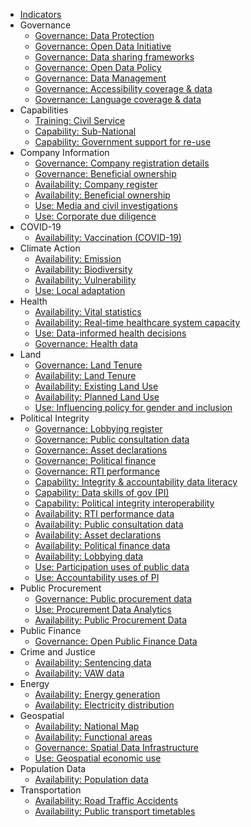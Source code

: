 * [Indicators](index.md)
* Governance 
    * [Governance: Data Protection](../indicators/G.GOVERNANCE.DPL.md)
    * [Governance: Open Data Initiative](../indicators/G.GOVERNANCE.ODINIT.md)
    * [Governance: Data sharing frameworks](../indicators/G.GOVERNANCE.DATASHARING.md)
    * [Governance: Open Data Policy](../indicators/G.GOVERNANCE.ODPOLICY.md)
    * [Governance: Data Management](../indicators/G.GOVERNANCE.DATAMANAGE.md)
    * [Governance: Accessibility coverage & data](../indicators/G.GOVERNANCE.ACCESSIBILITY.md)
    * [Governance: Language coverage & data](../indicators/G.GOVERNANCE.LANG.md)
* Capabilities 
    * [Training: Civil Service](../indicators/C.CAPABILITIES.TRAIN.md)
    * [Capability: Sub-National](../indicators/C.CAPABILITIES.SUBNAT.md)
    * [Capability: Government support for re-use](../indicators/C.CAPABILITIES.GOVSUPPORT.md)
* Company Information 
    * [Governance: Company registration details](../indicators/G.COMPANY.REG.md)
    * [Governance: Beneficial ownership](../indicators/G.COMPANY.BOT.md)
    * [Availability: Company register](../indicators/A.COMPANY.REG.md)
    * [Availability: Beneficial ownership ](../indicators/A.COMPANY.BOT.md)
    * [Use: Media and civil investigations](../indicators/U.COMPANY.MEDIA.md)
    * [Use: Corporate due diligence](../indicators/U.COMPANY.DUEDIL.md)
* COVID-19 
    * [Availability: Vaccination (COVID-19)](../indicators/A.COVID.VAC.md)
* Climate Action 
    * [Availability: Emission](../indicators/A.CLIMATE.EMI.md)
    * [Availability: Biodiversity](../indicators/A.CLIMATE.BIO.md)
    * [Availability: Vulnerability](../indicators/A.CLIMATE.VUL.md)
    * [Use: Local adaptation ](../indicators/U.CLIMATE.ADAPT.md)
* Health 
    * [Availability: Vital statistics](../indicators/A.HEALTH.CRVS.md)
    * [Availability: Real-time healthcare system capacity](../indicators/A.HEALTH.RTC.md)
    * [Use: Data-informed health decisions](../indicators/U.HEALTH.DECISIONS.md)
    * [Governance: Health data](../indicators/G.HEALTH.HEA.md)
* Land 
    * [Governance: Land Tenure](../indicators/G.LAND.TENURE.md)
    * [Availability: Land Tenure](../indicators/A.LAND.TENURE.md)
    * [Availability: Existing Land Use](../indicators/A.LAND.ELU.md)
    * [Availability: Planned Land Use](../indicators/A.LAND.PLU.md)
    * [Use: Influencing policy for gender and inclusion](../indicators/U.LAND.GENDERINCLUSION.md)
* Political Integrity 
    * [Governance: Lobbying register](../indicators/G.PI.LOBBY.md)
    * [Governance: Public consultation data](../indicators/G.PI.PUBCON.md)
    * [Governance: Asset declarations](../indicators/G.PI.IAD.md)
    * [Governance: Political finance](../indicators/G.PI.POLFIN.md)
    * [Governance: RTI performance](../indicators/G.PI.RTI.md)
    * [Capability: Integrity & accountability data literacy](../indicators/C.PI.CAP-DL.md)
    * [Capability: Data skills of gov (PI)](../indicators/C.PI.GOVSKILLS.md)
    * [Capability: Political integrity interoperability](../indicators/C.PI.INTEROP.md)
    * [Availability: RTI performance data](../indicators/A.PI.RTI.md)
    * [Availability: Public consultation data](../indicators/A.PI.PUBCON.md)
    * [Availability: Asset declarations](../indicators/A.PI.IAD.md)
    * [Availability: Political finance data](../indicators/A.PI.POLFIN.md)
    * [Availability: Lobbying data](../indicators/A.PI.LOBBY.md)
    * [Use: Participation uses of public data](../indicators/U.PI.PARTICIPATION.md)
    * [Use: Accountability uses of PI](../indicators/U.PI.ACCOUNT.md)
* Public Procurement 
    * [Governance: Public procurement data](../indicators/G.PROCUREMENT.OC.md)
    * [Use: Procurement Data Analytics](../indicators/U.PROCUREMENT.ANALYTICS.md)
    * [Availability: Public Procurement Data](../indicators/A.PROCUREMENT.OC.md)
* Public Finance 
    * [Governance: Open Public Finance Data](../indicators/G.PF.PUB-FINANCE.md)
* Crime and Justice 
    * [Availability: Sentencing data](../indicators/A.JUSTICE.SENTENCE.md)
    * [Availability: VAW data](../indicators/A.JUSTICE.VAW.md)
* Energy 
    * [Availability: Energy generation](../indicators/A.ENERGY.GEN.md)
    * [Availability: Electricity distribution](../indicators/A.ENERGY.DIST.md)
* Geospatial 
    * [Availability: National Map](../indicators/A.GEO.MAP.md)
    * [Availability: Functional areas](../indicators/A.GEO.FUNC.md)
    * [Governance: Spatial Data Infrastructure](../indicators/G.GEO.SDI.md)
    * [Use: Geospatial economic use](../indicators/U.GEO.ECON.md)
* Population Data 
    * [Availability: Population data](../indicators/A.POPULATION.POPULATION.md)
* Transportation 
    * [Availability: Road Traffic Accidents](../indicators/A.TRANSPORTATION.RTA.md)
    * [Availability: Public transport timetables](../indicators/A.TRANSPORTATION.TRANSIT.md)
